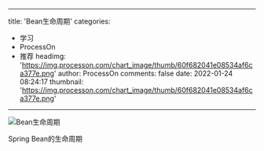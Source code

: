 
---
title: 'Bean生命周期'
categories: 
 - 学习
 - ProcessOn
 - 推荐
headimg: 'https://img.processon.com/chart_image/thumb/60f682041e08534af6ca377e.png'
author: ProcessOn
comments: false
date: 2022-01-24 08:24:17
thumbnail: 'https://img.processon.com/chart_image/thumb/60f682041e08534af6ca377e.png'
---

<div>   
<img class="thumb" alt="Bean生命周期" src="https://img.processon.com/chart_image/thumb/60f682041e08534af6ca377e.png" referrerpolicy="no-referrer">
<p>Spring Bean的生命周期</p>  
</div>
            